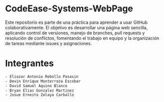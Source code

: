 # CodeEase-Systems-WebPage
Este repositorio es parte de una práctica para aprender a usar GitHub colaborativamente. El objetivo es desarrollar una página web sencilla, aplicando control de versiones, manejo de branches, pull requests y resolución de conflictos, fomentando el trabajo en equipo y la organización de tareas mediante issues y asignaciones.

# Integrantes 
```bash
- Eliazar Antonio Rebollo Pasasin
- Devin Enrique Monterroza Escobar
- David Samuel Aquino Blanco
- Bryan Elias Gonzalez Martinez
- Josue Ernesto Zelaya Carballo
```
